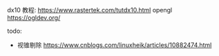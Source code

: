 dx10 教程: https://www.rastertek.com/tutdx10.html
opengl https://ogldev.org/

todo:
- 视锥剔除 https://www.cnblogs.com/linuxheik/articles/10882474.html
